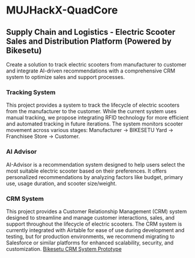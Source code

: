 # MUJHackX-QuadCore
## Supply Chain and Logistics - Electric Scooter Sales and Distribution Platform (Powered by Bikesetu)
Create a solution to track electric scooters from manufacturer to customer and integrate AI-driven recommendations with a comprehensive CRM system to optimize sales and support processes.

### Tracking System
This project provides a system to track the lifecycle of electric scooters from the manufacturer to the customer. While the current system uses manual tracking, we propose integrating RFID technology for more efficient and automated tracking in future iterations. The system monitors scooter movement across various stages: Manufacturer → BIKESETU Yard → Franchisee Store → Customer.

### AI Advisor
AI-Advisor is a recommendation system designed to help users select the most suitable electric scooter based on their preferences. It offers personalized recommendations by analyzing factors like budget, primary use, usage duration, and scooter size/weight.

### CRM System
This project provides a Customer Relationship Management (CRM) system designed to streamline and manage customer interactions, sales, and support throughout the lifecycle of electric scooters. The CRM system is currently integrated with Airtable for ease of use during development and testing, but for production environments, we recommend migrating to Salesforce or similar platforms for enhanced scalability, security, and customization.
[Bikesetu CRM System Prototype](https://airtable.com/appSoXXTEINfvhKMB/shrLTvyl837Sm0q9v)
